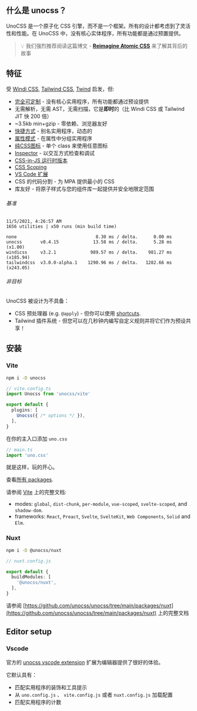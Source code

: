 
## 什么是 unocss？

UnoCSS 是一个原子化 CSS 引擎，而不是一个框架。所有的设计都考虑到了灵活性和性能。在 UnoCSS 中，没有核心实体程序，所有功能都是通过预置提供。


> 💡 我们强烈推荐阅读这篇博文 - **[Reimagine Atomic CSS](https://antfu.me/posts/reimagine-atomic-css)** 来了解其背后的故事


## 特征

受 [Windi CSS](http://windicss.org/), [Tailwind CSS](https://tailwindcss.com/), [Twind](https://github.com/tw-in-js/twind) 启发，但:

- [完全可定制](#configurations) - 没有核心实用程序，所有功能都通过预设提供
- 无需解析，无需 AST，无需扫描，它是**即时**的（比 Windi CSS 或 Tailwind JIT 快 200 倍）
- ~3.5kb min+gzip - 零依赖、浏览器友好
- [快捷方式](#shortcuts) - 别名实用程序，动态的
- [属性模式](https://github.com/unocss/unocss/tree/main/packages/preset-attributify/) - 在属性中分组实用程序
- [纯CSS图标](https://github.com/unocss/unocss/tree/main/packages/preset-icons/) - 单个 class 来使用任意图标
- [Inspector](#inspector) - 以交互方式检查和调试
- [CSS-in-JS 运行时版本](https://github.com/unocss/unocss/tree/main/packages/runtime)
- [CSS Scoping](#css-scoping)
- [VS Code 扩展](https://marketplace.visualstudio.com/items?itemName=antfu.unocss)
- CSS 的代码分割 - 为 MPA 提供最小的 CSS
- 库友好 - 将原子样式与您的组件库一起提供并安全地限定范围

###### 基准

```
11/5/2021, 4:26:57 AM
1656 utilities | x50 runs (min build time)

none                              8.30 ms / delta.      0.00 ms 
unocss       v0.4.15             13.58 ms / delta.      5.28 ms (x1.00)
windicss     v3.2.1             989.57 ms / delta.    981.27 ms (x185.94)
tailwindcss  v3.0.0-alpha.1    1290.96 ms / delta.   1282.66 ms (x243.05)
```

###### 非目标

UnoCSS 被设计为不具备：

- CSS 预处理器 (e.g. `@apply`) - 但你可以使用 [shortcuts](#shortcuts).
- Tailwind 插件系统 - 但您可以在几秒钟内编写自定义规则并将它们作为预设共享！

## 安装

### Vite

```bash
npm i -D unocss
```

```ts
// vite.config.ts
import Unocss from 'unocss/vite'

export default {
  plugins: [
    Unocss({ /* options */ }),
  ],
}
```

在你的主入口添加 `uno.css`

```ts
// main.ts
import 'uno.css'
```

就是这样，玩的开心。

查看[所有 packages](https://github.com/unocss/unocss/tree/main/packages).

请参阅 [Vite](https://github.com/unocss/unocss/blob/main/packages/vite/README.md) 上的完整文档:
- modes: `global`, `dist-chunk`, `per-module`, `vue-scoped`, `svelte-scoped`, and `shadow-dom`.
- frameworks: `React`, `Preact`, `Svelte`, `SvelteKit`, `Web Components`, `Solid` and `Elm`.

### Nuxt

```bash
npm i -D @unocss/nuxt
```

```ts
// nuxt.config.js

export default {
  buildModules: [
    '@unocss/nuxt',
  ],
}
```

请参阅 [https://github.com/unocss/unocss/tree/main/packages/nuxt](https://github.com/unocss/unocss/tree/main/packages/nuxt) 上的完整文档



## Editor setup


### Vscode

  官方的 [unocss vscode extension](https://marketplace.visualstudio.com/items?itemName=antfu.unocss) 扩展为编辑器提供了很好的体验。

  它默认具有：

  - 匹配实用程序的装饰和工具提示
  - 从 `uno.config.js` 、 `vite.config.js` 或者 `nuxt.config.js` 加载配置
  - 匹配实用程序的计数
